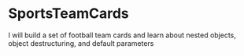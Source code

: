 # SportsTeamCards

I  will build a set of football team cards and learn about nested objects, object destructuring, and default parameters